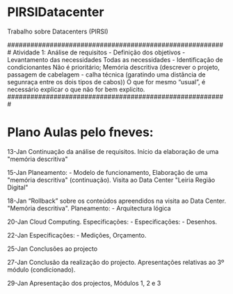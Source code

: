 # PIRSIDatacenter
Trabalho sobre Datacenters (PIRSI)

#########################################################
	Atividade 1: Análise de requisitos
		- Definição dos objetivos
		- Levantamento das necessidades
			Todas as necessidades 
		- Identificação de condicionantes
			Não é prioritário; Memória descritiva (descrever o projeto, passagem de cabelagem - calha técnica (garatindo uma distância de segunraça entre os dois tipos de cabos))
			O que for mesmo “usual”, é necessário explicar o que não for bem explicito. 
#########################################################

# Plano Aulas pelo fneves:
13-Jan Continuação da análise de requisitos. Início da elaboração de uma "memória descritiva"

15-Jan Planeamento: - Modelo de funcionamento, Elaboração de uma "memória descritiva" (continuação). Visita ao Data Center "Leiria Região Digital"

18-Jan “Rollback” sobre os conteúdos apreendidos na visita ao Data Center. "Memória descritiva". Planeamento: - Arquitectura lógica

20-Jan Cloud Computing. Especificações: - Especificações: - Desenhos.

22-Jan Especificações: - Medições, Orçamento.

25-Jan Conclusões ao projecto

27-Jan Conclusão da realização do projecto. Apresentações relativas ao 3º módulo (condicionado).

29-Jan Apresentação dos projectos, Módulos 1, 2 e 3
